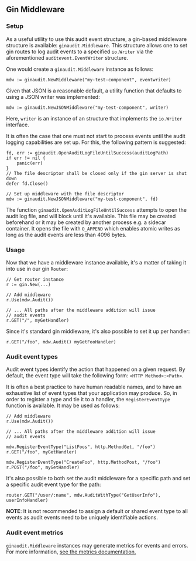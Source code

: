 ## Gin Middleware

### Setup

As a useful utility to use this audit event structure, a gin-based middleware structure is available:
`ginaudit.Middleware`. This structure allows one to set gin routes to log audit events to a
specified `io.Writer` via the aforementioned `auditevent.EventWriter` structure.

One would create a `ginaudit.Middleware` instance as follows:

```golang
mdw := ginaudit.NewMiddleware("my-test-component", eventwriter)
```

Given that JSON is a reasonable default, a utility function that defaults to using
a JSON writer was implemented:

```golang
mdw := ginaudit.NewJSONMiddleware("my-test-component", writer)
```

Here, `writer` is an instance of an structure that implements the `io.Writer` interface.

It is often the case that one must not start to process events until the audit logging
capabilities are set up. For this, the following pattern is suggested:

```golang
fd, err := ginaudit.OpenAuditLogFileUntilSuccess(auditLogPath)
if err != nil {
    panic(err)
}
// The file descriptor shall be closed only if the gin server is shut down
defer fd.Close()

// Set up middleware with the file descriptor
mdw := ginaudit.NewJSONMiddleware("my-test-component", fd)
```

The function `ginaudit.OpenAuditLogFileUntilSuccess` attempts to open the audit log
file, and will block until it's available. This file may be created beforehand or it
may be created by another process e.g. a sidecar container. It opens the file with
`O_APPEND` which enables atomic writes as long as the audit events are less than 4096 bytes.

### Usage

Now that we have a middleware instance available, it's a matter of taking it into
use in our gin `Router`:

```golang
// Get router instance
r := gin.New(...)

// Add middleware
r.Use(mdw.Audit())

// ... All paths after the middleware addition will issue
// audit events
r.GET("/", myGetHandler)
```

Since it's standard gin middleware, it's also possible to set it up per handler:

```golang
r.GET("/foo", mdw.Audit() myGetFooHandler)
```

### Audit event types

Audit event types identify the action that happened on a given request.
By default, the event type will take the following form: `<HTTP Method>:<Path>`.

It is often a best practice to have human readable names, and to have an exhaustive
list of event types that your application may produce. So, in order to
register a type and tie it to a handler, the `RegisterEventType` function is available.
It may be used as follows:

```golang
// Add middleware
r.Use(mdw.Audit())

// ... All paths after the middleware addition will issue
// audit events

mdw.RegisterEventType("ListFoos", http.MethodGet, "/foo")
r.GET("/foo", myGetHandler)

mdw.RegisterEventType("CreateFoo", http.MethodPost, "/foo")
r.POST("/foo", myGetHandler)
```

It's also possible to both set the audit middleware for a specific path and
set a specific audit event type for the path:

```golang
router.GET("/user/:name", mdw.AuditWithType("GetUserInfo"), userInfoHandler)
```

**NOTE**: It is not recommended to assign a default or shared event type
to all events as audit events need to be uniquely identifiable
actions.

### Audit event metrics

`ginaudit.Middleware` instances may generate metrics for events and errors.
For more information, [see the metrics documentation.](metrics.md)